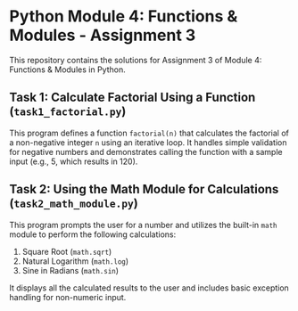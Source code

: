 # Python Module 4: Functions & Modules - Assignment 3

This repository contains the solutions for Assignment 3 of Module 4: Functions & Modules in Python.

## Task 1: Calculate Factorial Using a Function (`task1_factorial.py`)

This program defines a function `factorial(n)` that calculates the factorial of a non-negative integer `n` using an iterative loop. It handles simple validation for negative numbers and demonstrates calling the function with a sample input (e.g., 5, which results in 120).

## Task 2: Using the Math Module for Calculations (`task2_math_module.py`)

This program prompts the user for a number and utilizes the built-in `math` module to perform the following calculations:
1.  Square Root (`math.sqrt`)
2.  Natural Logarithm (`math.log`)
3.  Sine in Radians (`math.sin`)

It displays all the calculated results to the user and includes basic exception handling for non-numeric input.
